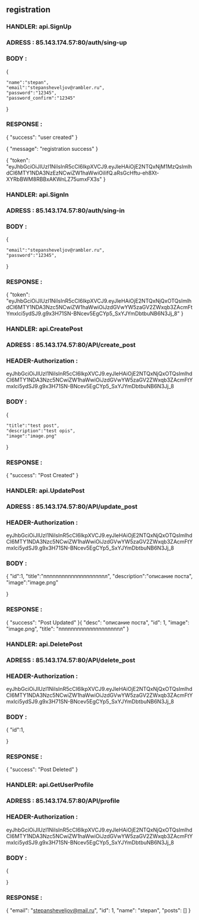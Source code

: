 ## registration

###  HANDLER: api.SignUp
### ADRESS : 85.143.174.57:80/auth/sing-up

### BODY :
{

    "name":"stepan",
    "email":"stepansheveljov@rambler.ru",
    "password":"12345",
    "password_confirm":"12345"

}

### RESPONSE :
{
"success": "user created"
}

{
"message": "registration success"
}

{
"token": "eyJhbGciOiJIUzI1NiIsInR5cCI6IkpXVCJ9.eyJleHAiOjE2NTQxNjM1MzQsImlhdCI6MTY1NDA3NzEzNCwiZW1haWwiOiIifQ.aRsGcHftu-eh8Xt-XYRbBWM8RBBxAKWnLZ75umxFX3s"
}



###  HANDLER: api.SignIn
### ADRESS : 85.143.174.57:80/auth/sing-in

### BODY :
{

    "email":"stepansheveljov@rambler.ru",
    "password":"12345",

}

### RESPONSE :
{
"token": "eyJhbGciOiJIUzI1NiIsInR5cCI6IkpXVCJ9.eyJleHAiOjE2NTQxNjQxOTQsImlhdCI6MTY1NDA3Nzc5NCwiZW1haWwiOiJzdGVwYW5zaGV2ZWxqb3ZAcmFtYmxlci5ydSJ9.g9x3H71SN-BNcev5EgCYp5_SxYJYmDbtbuNB6N3Jj_8"
}


###  HANDLER: api.CreatePost
### ADRESS : 85.143.174.57:80/API/create_post

### HEADER-Authorization :
eyJhbGciOiJIUzI1NiIsInR5cCI6IkpXVCJ9.eyJleHAiOjE2NTQxNjQxOTQsImlhdCI6MTY1NDA3Nzc5NCwiZW1haWwiOiJzdGVwYW5zaGV2ZWxqb3ZAcmFtYmxlci5ydSJ9.g9x3H71SN-BNcev5EgCYp5_SxYJYmDbtbuNB6N3Jj_8
### BODY :
{

    "title":"test post",
    "description":"test opis",
    "image":"image.png"

}

### RESPONSE :
{
"success": "Post Created"
}


###  HANDLER: api.UpdatePost
### ADRESS : 85.143.174.57:80/API/update_post

### HEADER-Authorization :
eyJhbGciOiJIUzI1NiIsInR5cCI6IkpXVCJ9.eyJleHAiOjE2NTQxNjQxOTQsImlhdCI6MTY1NDA3Nzc5NCwiZW1haWwiOiJzdGVwYW5zaGV2ZWxqb3ZAcmFtYmxlci5ydSJ9.g9x3H71SN-BNcev5EgCYp5_SxYJYmDbtbuNB6N3Jj_8
### BODY :
{
"id":1,
"title":"ппппппппппппппппппппл",
"description":"описание поста",
"image":"image.png"

}

### RESPONSE :
{
"success": "Post Updated"
}{
"desc": "описание поста",
"id": 1,
"image": "image.png",
"title": "ппппппппппппппппппппл"
}


###  HANDLER: api.DeletePost
### ADRESS : 85.143.174.57:80/API/delete_post

### HEADER-Authorization :
eyJhbGciOiJIUzI1NiIsInR5cCI6IkpXVCJ9.eyJleHAiOjE2NTQxNjQxOTQsImlhdCI6MTY1NDA3Nzc5NCwiZW1haWwiOiJzdGVwYW5zaGV2ZWxqb3ZAcmFtYmxlci5ydSJ9.g9x3H71SN-BNcev5EgCYp5_SxYJYmDbtbuNB6N3Jj_8
### BODY :
{
"id":1,

}

### RESPONSE :
{
"success": "Post Deleted"
}


###  HANDLER: api.GetUserProfile
### ADRESS : 85.143.174.57:80/API/profile

### HEADER-Authorization :
eyJhbGciOiJIUzI1NiIsInR5cCI6IkpXVCJ9.eyJleHAiOjE2NTQxNjQxOTQsImlhdCI6MTY1NDA3Nzc5NCwiZW1haWwiOiJzdGVwYW5zaGV2ZWxqb3ZAcmFtYmxlci5ydSJ9.g9x3H71SN-BNcev5EgCYp5_SxYJYmDbtbuNB6N3Jj_8
### BODY :
{

}

### RESPONSE :
{
"email": "stepansheveljov@mail.ru",
"id": 1,
"name": "stepan",
"posts": []
}



